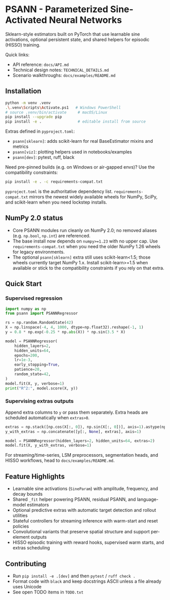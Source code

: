 # PSANN - Parameterized Sine-Activated Neural Networks

Sklearn-style estimators built on PyTorch that use learnable sine activations, optional persistent state, and shared helpers for episodic (HISSO) training.

Quick links:
- API reference: `docs/API.md`
- Technical design notes: `TECHNICAL_DETAILS.md`
- Scenario walkthroughs: `docs/examples/README.md`

## Installation

```bash
python -m venv .venv
.\.venv\Scripts\Activate.ps1   # Windows PowerShell
# source .venv/bin/activate     # macOS/Linux
pip install --upgrade pip
pip install -e .                # editable install from source
```

Extras defined in `pyproject.toml`:
- `psann[sklearn]`: adds scikit-learn for real BaseEstimator mixins and metrics
- `psann[viz]`: plotting helpers used in notebooks/examples
- `psann[dev]`: pytest, ruff, black

Need pre-pinned builds (e.g. on Windows or air-gapped envs)? Use the compatibility constraints:

```bash
pip install -e . -c requirements-compat.txt
```

`pyproject.toml` is the authoritative dependency list. `requirements-compat.txt` mirrors the newest widely available wheels for NumPy, SciPy, and scikit-learn when you need lockstep installs.

## NumPy 2.0 status

- Core PSANN modules run cleanly on NumPy 2.0; no removed aliases (e.g. `np.bool`, `np.int`) are referenced.
- The base install now depends on `numpy>=1.23` with no upper cap. Use `requirements-compat.txt` when you need the older NumPy 1.26 wheels for legacy environments.
- The optional `psann[sklearn]` extra still uses scikit-learn<1.5; those wheels currently target NumPy 1.x. Install scikit-learn>=1.5 when available or stick to the compatibility constraints if you rely on that extra.

## Quick Start

### Supervised regression

```python
import numpy as np
from psann import PSANNRegressor

rs = np.random.RandomState(42)
X = np.linspace(-4, 4, 1000, dtype=np.float32).reshape(-1, 1)
y = 0.8 * np.exp(-0.25 * np.abs(X)) * np.sin(3.5 * X)

model = PSANNRegressor(
    hidden_layers=2,
    hidden_units=64,
    epochs=200,
    lr=1e-3,
    early_stopping=True,
    patience=20,
    random_state=42,
)
model.fit(X, y, verbose=1)
print("R^2:", model.score(X, y))
```

### Supervising extras outputs

Append extra columns to `y` or pass them separately. Extra heads are scheduled automatically when `extras>0`.

```python
extras = np.stack([np.cos(X[:, 0]), np.sin(X[:, 0])], axis=1).astype(np.float32)
y_with_extras = np.concatenate([y[:, None], extras], axis=1)

model = PSANNRegressor(hidden_layers=2, hidden_units=64, extras=2)
model.fit(X, y_with_extras, verbose=1)
```

For streaming/time-series, LSM preprocessors, segmentation heads, and HISSO workflows, head to `docs/examples/README.md`.

## Feature Highlights

- Learnable sine activations (`SineParam`) with amplitude, frequency, and decay bounds
- Shared `_fit` helper powering PSANN, residual PSANN, and language-model estimators
- Optional predictive extras with automatic target detection and rollout utilities
- Stateful controllers for streaming inference with warm-start and reset policies
- Convolutional variants that preserve spatial structure and support per-element outputs
- HISSO episodic training with reward hooks, supervised warm starts, and extras scheduling

## Contributing

- Run `pip install -e .[dev]` and then `pytest` / `ruff check .`
- Format code with `black` and keep docstrings ASCII unless a file already uses Unicode
- See open TODO items in `TODO.txt`
